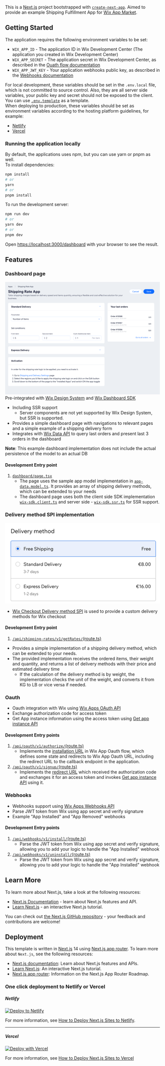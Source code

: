 This is a [Next.js](https://nextjs.org/) project bootstrapped with [`create-next-app`](https://github.com/vercel/next.js/tree/canary/packages/create-next-app).
Aimed to provide an example Shipping Fulfillment App for [Wix App Market](https://dev.wix.com/docs/build-apps).


## Getting Started

The application requires the following environment variables to be set:
* `WIX_APP_ID` - The application ID in Wix Development Center (The application you created in Wix Development Center)
* `WIX_APP_SECRET` - The application secret in Wix Development Center, as described in the [Ouath flow documentation](https://dev.wix.com/docs/build-apps/build-your-app/authentication/oauth#step-4-app-requests-the-authorization-code)
* `WIX_APP_JWT_KEY` - Your application webhooks public key, as described in the [Webhooks documentation](https://dev.wix.com/docs/build-apps/developer-tools/apis-and-webhooks/webhooks#register-for-webhooks)

For local development, these variables should be set in the `.env.local` file, which is not committed to source control.
Also, they are all server side variables, your public key and secret should not be exposed to the client.<br>
You can use [`.env.template`](./.env.template) as a template.<br>
When deploying to production, these variables should be set as environment variables according to the hosting platform guidelines, for example:
* [Netlify](https://docs.netlify.com/environment-variables/overview/)
* [Vercel](https://vercel.com/docs/environment-variables)

### Running the application locally
By default, the applications uses npm, but you can use yarn or pnpm as well.<br>
To install dependencies:
```bash
npm install
# or
yarn
# or
pnpm install
```

To run the development server:
```bash
npm run dev
# or
yarn dev
# or
pnpm dev
```

Open [https://localhost:3000/dashboard](https://localhost:3000/dashboard) with your browser to see the result.


## Features
### Dashboard page
![app dashboard](docs/assets/images/app-dashbaord.png)
  Pre-integrated with [Wix Design System](https://www.wixdesignsystem.com/) and [Wix Dashboard SDK](https://dev.wix.com/docs/sdk/api-reference/dashboard/introduction)
* Including SSR support
  * Server components are not yet supported by Wix Design System, but SSR is supported.
* Provides a simple dashboard page with navigations to relevant pages and a simple example of a shipping delivery form
* Integrates with [Wix Data API](https://dev.wix.com/docs/sdk/api-reference/data/items/query-data-items) to query last orders and present last 3 orders in the dashboard

**Note**: This example dashboard implementation does not include the actual persistence of the model to an actual DB

#### Development Entry point
1. [`dashboard/page.tsx`](./src/app/dashboard/page.tsx)
   * The page uses the sample app model implementation in [`app-data.model.ts`](./src/app/types/app-data.model.ts). It provides an array of shipping delivery methods, which can be extended to your needs
   * The dashboard page uses both the client side SDK implementation [`wix-sdk.client.ts`](./src/app/utils/wix-sdk.client.ts) and server side - [`wix-sdk.ssr.ts`](./src/app/utils/wix-sdk.ssr.ts) for SSR support.

### Delivery method SPI implementation
![Checkout Delivery method](docs/assets/images/checkout-delivery-methods.png)
* [Wix Checkout Delivery method SPI](https://dev.wix.com/docs/rest/api-reference/wix-e-commerce/shipping-rates-integration-spi/introduction) is used to provide a custom delivery methods for Wix checkout

#### Development Entry point
1. [`/api/shipping-rates/v1/getRates/`(route.ts)](./src/app/api/shipping-rates/v1/getRates/route.ts)
* Provides a simple implementation of a shipping delivery method, which can be extended to your needs. 
* The provided implementation receives the ordered items, their weight and quantity, and returns a list of delivery methods with their price and estimated delivery time
  * If the calculation of the delivery method is by weight, the implementation checks the unit of the weight, and converts it from KG to LB or vice versa if needed.

### Oauth
* Oauth integration with Wix using [Wix Apps OAuth API](https://dev.wix.com/docs/build-apps/build-your-app/authentication/oauth)
* Exchange authorization code for access token
* Get App instance information using the access token using [Get app instance API](https://dev.wix.com/docs/rest/api-reference/app-management/apps/app-instance/get-app-instance)

#### Development Entry points
1. [`/api/oauth/v1/authorize/`(route.ts)](./src/app/api/oauth/v1/authorize/route.ts)
   * Implements the [installation URL](https://dev.wix.com/docs/build-apps/build-your-app/authentication/oauth#step-1-user-installs-your-app) in Wix App Oauth flow, which defines some state and redirects to Wix App Oauth URL, including the redirect URL to the callback endpoint in the application.<br>
2. [`/api/oauth/v1/signup/`(route.ts)](./src/app/api/oauth/v1/signup/route.ts)
   * Implements the [redirect URL](https://dev.wix.com/docs/build-apps/build-your-app/authentication/oauth#step-3-wix-redirects-user-to-apps-redirecturl) which received the authorization code and exchanges it for an access token and invokes [Get app instance API](https://dev.wix.com/docs/rest/api-reference/app-management/apps/app-instance/get-app-instance) using it.

### Webhooks
* Webhooks support using [Wix Apps Webhooks API](https://dev.wix.com/docs/build-apps/developer-tools/apis-and-webhooks/webhooks)
* Parse JWT token from Wix using app secret and verify signature
* Example "App Installed" and "App Removed" webhooks

#### Development Entry points
1. [`/api/webhooks/v1/install/`(route.ts)](./src/app/api/webhooks/v1/install/route.ts)
    * Parse the JWT token from Wix using app secret and verify signature, allowing you to add your logic to handle the "App Installed" webhook
2. [`/api/webhooks/v1/uninstall/`(route.ts)](./src/app/api/webhooks/v1/uninstall/route.ts)
    * Parse the JWT token from Wix using app secret and verify signature, allowing you to add your logic to handle the "App Installed" webhook


## Learn More

To learn more about Next.js, take a look at the following resources:

- [Next.js Documentation](https://nextjs.org/docs) - learn about Next.js features and API.
- [Learn Next.js](https://nextjs.org/learn) - an interactive Next.js tutorial.

You can check out [the Next.js GitHub repository](https://github.com/vercel/next.js/) - your feedback and contributions are welcome!

## Deployment

This template is written in [Next.js](https://nextjs.org/docs) 14 using [Next.js app router](https://nextjs.org/docs/app). To learn more about `Next.js`, see the following resources:

+ [Next.js documentation](https://nextjs.org/docs): Learn about Next.js features and APIs.
+ [Learn Next.js](https://nextjs.org/learn): An interactive Next.js tutorial.
+ [Next.js app router](https://nextjs.org/docs/app): Information on the Next.js App Router Roadmap.

### One click deployment to Netlify or Vercel

##### Netlify

[![Deploy to Netlify](https://www.netlify.com/img/deploy/button.svg)](https://app.netlify.com/start/deploy?repository=https://github.com/carmelc/dev-center-template-fullfilment-app)

For more information, see [How to Deploy Next.js Sites to Netlify](https://www.netlify.com/blog/2020/11/30/how-to-deploy-next.js-sites-to-netlify/).

---

##### Vercel

[![Deploy with Vercel](https://vercel.com/button)](https://vercel.com/new/clone?s=https://github.com/carmelc/dev-center-template-fullfilment-app)

For more information, see [How to Deploy Next.js Sites to Vercel](https://vercel.com/docs/frameworks/nextjs)
